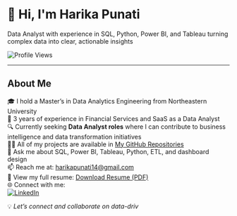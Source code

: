 # 👋 Hi, I'm Harika Punati

Data Analyst with experience in SQL, Python, Power BI, and Tableau turning complex data into clear, actionable insights

![Profile Views](https://komarev.com/ghpvc/?username=HarikaPunati&color=blue)

---

## About Me

🎓 I hold a Master’s in Data Analytics Engineering from Northeastern University  
💼 3 years of experience in Financial Services and SaaS as a Data Analyst  
🔍 Currently seeking **Data Analyst roles** where I can contribute to business intelligence and data transformation initiatives  
👩‍💻 All of my projects are available in [My GitHub Repositories](https://github.com/HarikaPunati?tab=repositories)  
💬 Ask me about SQL, Power BI, Tableau, Python, ETL, and dashboard design  
📫 Reach me at: harikapunati14@gmail.com  
📄 View my full resume: [Download Resume (PDF)](https://github.com/HarikaPunati/HarikaPunati/blob/main/HARIKAPUNATI_RESUME.pdf)  
🌐 Connect with me:  
[![LinkedIn](https://img.shields.io/badge/LinkedIn-0077B5?style=flat&logo=linkedin&logoColor=white)](https://www.linkedin.com/in/harikapunati/)   


💡 *Let’s connect and collaborate on data-driv*
